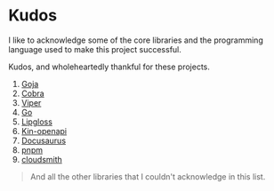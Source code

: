 # Kudos

I like to acknowledge some of the core libraries and the programming language used to make this project successful.

Kudos, and wholeheartedly thankful for these projects.

1. [Goja](https://github.com/dop251/goja)
2. [Cobra](https://github.com/spf13/cobra)
3. [Viper](https://github.com/spf13/viper)
4. [Go](https://github.com/golang/go/)
5. [Lipgloss](https://github.com/charmbracelet/lipgloss)
6. [Kin-openapi](https://github.com/getkin/kin-openapi)
7. [Docusaurus](https://github.com/facebook/docusaurus)
8. [pnpm](https://pnpm.io)
9. [cloudsmith](https://cloudsmith.io)

> And all the other libraries that I couldn't acknowledge in this list.
